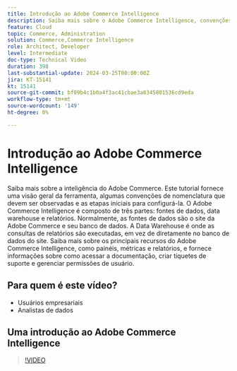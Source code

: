 ```yaml
---
title: Introdução ao Adobe Commerce Intelligence
description: Saiba mais sobre o Adobe Commerce Intelligence, convenções de nomenclatura, integração de dados, configuração inicial do painel, fontes de dados, data warehouse, relatórios e gerenciamento de usuários.
feature: Cloud
topic: Commerce, Administration
solution: Commerce,Commerce Intelligence
role: Architect, Developer
level: Intermediate
doc-type: Technical Video
duration: 398
last-substantial-update: 2024-03-25T00:00:00Z
jira: KT-15141
kt: 15141
source-git-commit: bf09b4c1b0a4f3ac41cbae3a8345801536cd9eda
workflow-type: tm+mt
source-wordcount: '149'
ht-degree: 0%

---
```



# Introdução ao Adobe Commerce Intelligence

Saiba mais sobre a inteligência do Adobe Commerce. Este tutorial fornece uma visão geral da ferramenta, algumas convenções de nomenclatura que devem ser observadas e as etapas iniciais para configurá-la. O Adobe Commerce Intelligence é composto de três partes: fontes de dados, data warehouse e relatórios. &#x200B;Normalmente, as fontes de dados são o site da Adobe Commerce e seu banco de dados. &#x200B;A Data Warehouse é onde as consultas de relatórios são executadas, em vez de diretamente no banco de dados do site. &#x200B;Saiba mais sobre os principais recursos do &#x200B;Adobe Commerce Intelligence, como painéis, métricas e relatórios, e fornece informações sobre como acessar a documentação, criar tíquetes de suporte e gerenciar permissões de usuário.

## Para quem é este vídeo?

- Usuários empresariais
- Analistas de dados

## Uma introdução ao Adobe Commerce Intelligence

>[!VIDEO](https://video.tv.adobe.com/v/3428024?learn=on)
